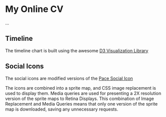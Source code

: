 # My Online CV

...

## Timeline

The timeline chart is built using the awesome [D3 Visualization Library](http://d3js.org/)

## Social Icons

The social icons are modified versions of the [Pace Social Icon](http://www.designdeck.co.uk/a/1252)

The icons are combined into a sprite map, and CSS image replacement is used to display them. Media queries are used for presenting a 2X resolution version of the sprite maps to Retina Displays. This combination of Image Replacement and Media Queries means that only one version of the sprite map is downloaded, saving any unnecessary requests.


